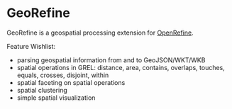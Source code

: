 GeoRefine
=========

GeoRefine is a geospatial processing extension for [OpenRefine](http://openrefine.org/).

Feature Wishlist:

 * parsing geospatial information from and to GeoJSON/WKT/WKB
 * spatial operations in GREL: distance, area, contains, overlaps, touches, equals, crosses, disjoint, within
 * spatial faceting on spatial operations
 * spatial clustering
 * simple spatial visualization